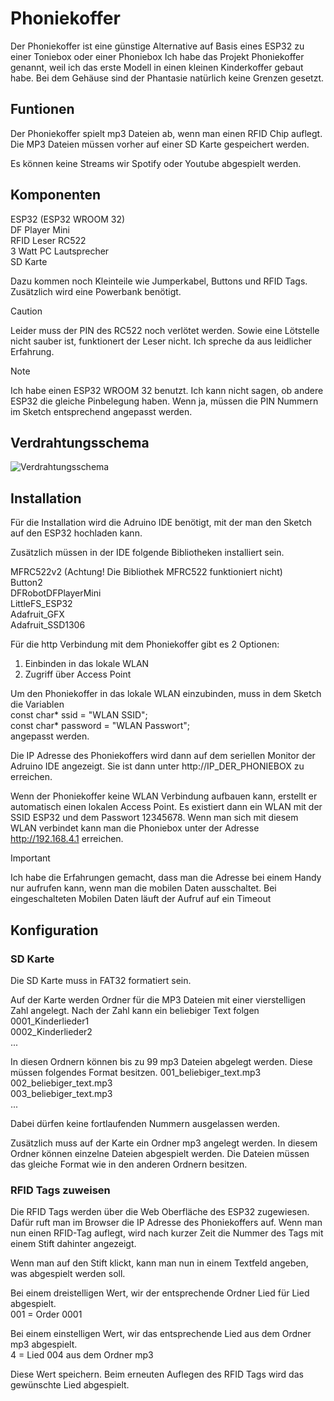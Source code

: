 # Phoniekoffer

Der Phoniekoffer ist eine günstige Alternative auf Basis eines ESP32 zu einer Toniebox oder einer Phoniebox 
Ich habe das Projekt Phoniekoffer genannt, weil ich das erste Modell in einen kleinen Kinderkoffer gebaut habe. Bei dem Gehäuse sind der Phantasie natürlich keine Grenzen gesetzt. 

## Funtionen

Der Phoniekoffer spielt mp3 Dateien ab, wenn man einen RFID Chip auflegt. Die MP3 Dateien müssen vorher auf einer SD Karte gespeichert werden.

Es können keine Streams wir Spotify oder Youtube abgespielt werden.

## Komponenten

ESP32 (ESP32 WROOM 32)\
DF Player Mini\
RFID Leser RC522\
3 Watt PC Lautsprecher\
SD Karte

Dazu kommen noch Kleinteile wie Jumperkabel, Buttons und RFID Tags.
Zusätzlich wird eine Powerbank benötigt.

> [!CAUTION]
> Leider muss der PIN des RC522 noch verlötet werden. Sowie eine Lötstelle nicht sauber ist, funktionert der Leser nicht. Ich spreche da aus leidlicher Erfahrung.

> [!NOTE]
> Ich habe einen ESP32 WROOM 32 benutzt. Ich kann nicht sagen, ob andere ESP32 die gleiche Pinbelegung haben. Wenn ja, müssen die PIN Nummern im Sketch entsprechend angepasst werden.

## Verdrahtungsschema

![Verdrahtungsschema]([http://url/to/img.png](http://phoniekoffer.de/wp-content/uploads/2025/01/phoniekoffer_Steckplatine-1024x689.png))

## Installation
Für die Installation wird die Adruino IDE benötigt, mit der man den Sketch auf den ESP32 hochladen kann. 

Zusätzlich müssen in der IDE folgende Bibliotheken installiert sein.

MFRC522v2 (Achtung! Die Bibliothek MFRC522 funktioniert nicht)\
Button2\
DFRobotDFPlayerMini\
LittleFS_ESP32\
Adafruit_GFX\
Adafruit_SSD1306

Für die http Verbindung mit dem Phoniekoffer gibt es 2 Optionen:

1. Einbinden in das lokale WLAN
2. Zugriff über Access Point

Um den Phoniekoffer in das lokale WLAN einzubinden, muss in dem Sketch die Variablen\
const char* ssid = "WLAN SSID";\
const char* password = "WLAN Passwort";\
angepasst werden.

Die IP Adresse des Phoniekoffers wird dann auf dem seriellen Monitor der Adruino IDE angezeigt. Sie ist dann unter http://IP_DER_PHONIEBOX zu erreichen.

Wenn der Phoniekoffer keine WLAN Verbindung aufbauen kann, erstellt er automatisch einen lokalen Access Point. Es existiert dann ein WLAN mit der SSID ESP32 und dem Passwort 12345678. Wenn man sich mit diesem WLAN verbindet kann man die Phoniebox unter der Adresse http://192.168.4.1 erreichen. 

> [!IMPORTANT]
> Ich habe die Erfahrungen gemacht, dass man die Adresse bei einem Handy nur aufrufen kann, wenn man die mobilen Daten ausschaltet. Bei eingeschalteten Mobilen Daten läuft der Aufruf auf ein Timeout

## Konfiguration

### SD Karte

Die SD Karte muss in FAT32 formatiert sein.

Auf der Karte werden Ordner für die MP3 Dateien mit einer vierstelligen Zahl angelegt. Nach der Zahl kann ein beliebiger Text folgen
0001_Kinderlieder1\
0002_Kinderlieder2\
...

In diesen Ordnern können bis zu 99 mp3 Dateien abgelegt werden. Diese müssen folgendes Format besitzen.
001_beliebiger_text.mp3\
002_beliebiger_text.mp3\
003_beliebiger_text.mp3\
...

Dabei dürfen keine fortlaufenden Nummern ausgelassen werden.

Zusätzlich muss auf der Karte ein Ordner mp3 angelegt werden. In diesem Ordner können einzelne Dateien abgespielt werden. Die Dateien müssen das gleiche Format wie in den anderen Ordnern besitzen.

### RFID Tags zuweisen

Die RFID Tags werden über die Web Oberfläche des ESP32 zugewiesen. Dafür ruft man im Browser die IP Adresse des Phoniekoffers auf. Wenn man nun einen RFID-Tag auflegt, wird nach kurzer Zeit die Nummer des Tags mit einem Stift dahinter angezeigt.

Wenn man auf den Stift klickt, kann man nun in einem Textfeld angeben, was abgespielt werden soll. 

Bei einem dreistelligen Wert, wir der entsprechende Ordner Lied für Lied abgespielt.\
001 = Order 0001

Bei einem einstelligen Wert, wir das entsprechende Lied aus dem Ordner mp3 abgespielt.\
4 = Lied 004 aus dem Ordner mp3

Diese Wert speichern. Beim erneuten Auflegen des RFID Tags wird das gewünschte Lied abgespielt.





